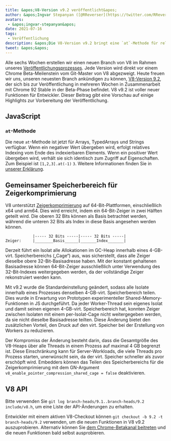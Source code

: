 ```yaml
---
title: &apos;V8-Version v9.2 veröffentlicht&apos;
author: &apos;Ingvar Stepanyan ([@RReverser](https://twitter.com/RReverser))&apos;
avatars:
 - &apos;ingvar-stepanyan&apos;
date: 2021-07-16
tags:
 - Veröffentlichung
description: &apos;Die V8-Version v9.2 bringt eine `at`-Methode für relatives Indexing und Verbesserungen bei der Zeigerkomprimierung.&apos;
tweet: &apos;&apos;
---
```

Alle sechs Wochen erstellen wir einen neuen Branch von V8 im Rahmen unseres [Veröffentlichungsprozesses](https://v8.dev/docs/release-process). Jede Version wird direkt vor einem Chrome Beta-Meilenstein vom Git-Master von V8 abgezweigt. Heute freuen wir uns, unseren neuesten Branch ankündigen zu können, [V8-Version 9.2](https://chromium.googlesource.com/v8/v8.git/+log/branch-heads/9.2), der sich bis zur Veröffentlichung in mehreren Wochen in Zusammenarbeit mit Chrome 92 Stable in der Beta-Phase befindet. V8 v9.2 ist voller neuer Funktionen für Entwickler. Dieser Beitrag gibt eine Vorschau auf einige Highlights zur Vorbereitung der Veröffentlichung.

<!--truncate-->
## JavaScript

### `at`-Methode

Die neue `at`-Methode ist jetzt für Arrays, TypedArrays und Strings verfügbar. Wenn ein negativer Wert übergeben wird, erfolgt relatives Indexing vom Ende des indexierbaren Elements. Wenn ein positiver Wert übergeben wird, verhält sie sich identisch zum Zugriff auf Eigenschaften. Zum Beispiel ist `[1,2,3].at(-1)` `3`. Weitere Informationen finden Sie in [unserer Erklärung](https://v8.dev/features/at-method).

## Gemeinsamer Speicherbereich für Zeigerkomprimierung

V8 unterstützt [Zeigerkomprimierung](https://v8.dev/blog/pointer-compression) auf 64-Bit-Plattformen, einschließlich x64 und arm64. Dies wird erreicht, indem ein 64-Bit-Zeiger in zwei Hälften geteilt wird. Die oberen 32 Bits können als Basis betrachtet werden, während die unteren 32 Bits als Index in diese Basis angesehen werden können.

```
            |----- 32 Bits -----|----- 32 Bits -----|
Zeiger:     |________Basis______|_______Index_______|
```

Derzeit führt ein Isolat alle Allokationen im GC-Heap innerhalb eines 4-GB-virt. Speicherbereichs („Cage“) aus, was sicherstellt, dass alle Zeiger dieselbe obere 32-Bit-Basisadresse haben. Mit der konstant gehaltenen Basisadresse können 64-Bit-Zeiger ausschließlich unter Verwendung des 32-Bit-Indexes weitergegeben werden, da der vollständige Zeiger rekonstruiert werden kann.

Mit v9.2 wurde die Standardeinstellung geändert, sodass alle Isolate innerhalb eines Prozesses denselben 4-GB-virt. Speicherbereich teilen. Dies wurde in Erwartung von Prototypen experimenteller Shared-Memory-Funktionen in JS durchgeführt. Da jeder Worker-Thread sein eigenes Isolat und damit seinen eigenen 4-GB-virt. Speicherbereich hat, konnten Zeiger zwischen Isolaten mit einem per-Isolat-Cage nicht weitergegeben werden, da sie nicht dieselbe Basisadresse teilten. Diese Änderung bietet den zusätzlichen Vorteil, den Druck auf den virt. Speicher bei der Erstellung von Workers zu reduzieren.

Der Kompromiss der Änderung besteht darin, dass die Gesamtgröße des V8-Heaps über alle Threads in einem Prozess auf maximal 4 GB begrenzt ist. Diese Einschränkung kann für Server-Workloads, die viele Threads pro Prozess starten, unerwünscht sein, da der virt. Speicher schneller als zuvor erschöpft wird. Embedders können das Teilen des Speicherbereichs für die Zeigerkomprimierung mit dem GN-Argument `v8_enable_pointer_compression_shared_cage = false` deaktivieren.

## V8 API

Bitte verwenden Sie `git log branch-heads/9.1..branch-heads/9.2 include/v8.h`, um eine Liste der API-Änderungen zu erhalten.

Entwickler mit einem aktiven V8-Checkout können `git checkout -b 9.2 -t branch-heads/9.2` verwenden, um die neuen Funktionen in V8 v9.2 auszuprobieren. Alternativ können Sie [dem Chrome-Betakanal beitreten](https://www.google.com/chrome/browser/beta.html) und die neuen Funktionen bald selbst ausprobieren.

